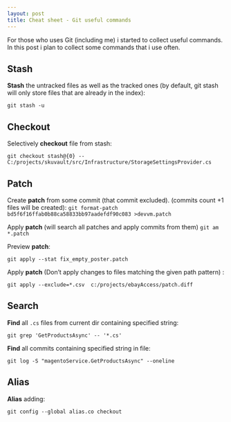 ```yaml
---
layout: post
title: Cheat sheet - Git useful commands
---
```


For those who uses Git (including me) i started to collect useful commands. In this post i plan to collect some commands that i use often.

## Stash

**Stash** the untracked files as well as the tracked ones (by default, git stash will only store files that are already in the index):

```git stash -u```

## Checkout

Selectively **checkout** file from stash:

```git checkout stash@{0} -- C:/projects/skuvault/src/Infrastructure/StorageSettingsProvider.cs```

## Patch

Create **patch** from some commit (that commit excluded). (commits count +1 files will be created):
```git format-patch bd5f6f16ffab0b88ca58833bb97aadefdf90c083 >devvm.patch```

Apply **patch** (will search all patches and apply commits from them)
```git am *.patch```

Preview **patch**:

```git apply --stat fix_empty_poster.patch```

Apply **patch** (Don’t apply changes to files matching the given path pattern) :

```git apply --exclude=*.csv  c:/projects/ebayAccess/patch.diff```

## Search

**Find** all `.cs` files from current dir containing specified string:

```git grep 'GetProductsAsync' -- '*.cs'```

**Find** all commits containing specified string in file:

```git log -S "magentoService.GetProductsAsync" --oneline```

## Alias

**Alias** adding:

```git config --global alias.co checkout```

